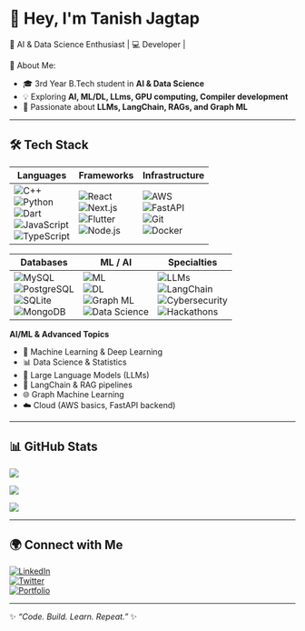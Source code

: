 # 👋 Hey, I'm Tanish Jagtap  

🚀 AI & Data Science Enthusiast | 💻 Developer | 

🌟 About Me:  
- 🎓 3rd Year B.Tech student in **AI & Data Science**  
- 💡 Exploring **AI, ML/DL, LLms, GPU computing, Compiler development**   
- 🤖 Passionate about **LLMs, LangChain, RAGs, and Graph ML**  

---

## 🛠️ Tech Stack  

| **Languages** | **Frameworks** | **Infrastructure** |
|---------------|----------------|--------------------|
| ![C++](https://img.shields.io/badge/C++-00599C?style=flat&logo=c%2B%2B&logoColor=white) <br> ![Python](https://img.shields.io/badge/Python-3776AB?style=flat&logo=python&logoColor=white) <br> ![Dart](https://img.shields.io/badge/Dart-0175C2?style=flat&logo=dart&logoColor=white) <br> ![JavaScript](https://img.shields.io/badge/JavaScript-F7DF1E?style=flat&logo=javascript&logoColor=black) <br> ![TypeScript](https://img.shields.io/badge/TypeScript-3178C6?style=flat&logo=typescript&logoColor=white) | ![React](https://img.shields.io/badge/React-20232A?style=flat&logo=react&logoColor=61DAFB) <br> ![Next.js](https://img.shields.io/badge/Next.js-000000?style=flat&logo=nextdotjs&logoColor=white) <br> ![Flutter](https://img.shields.io/badge/Flutter-02569B?style=flat&logo=flutter&logoColor=white) <br> ![Node.js](https://img.shields.io/badge/Node.js-43853D?style=flat&logo=node.js&logoColor=white) | ![AWS](https://img.shields.io/badge/AWS-232F3E?style=flat&logo=amazon-aws&logoColor=white) <br> ![FastAPI](https://img.shields.io/badge/FastAPI-009688?style=flat&logo=fastapi&logoColor=white) <br> ![Git](https://img.shields.io/badge/Git-F05032?style=flat&logo=git&logoColor=white) <br> ![Docker](https://img.shields.io/badge/Docker-2496ED?style=flat&logo=docker&logoColor=white) |

| **Databases** | **ML / AI** | **Specialties** |
|---------------|-------------|-----------------|
| ![MySQL](https://img.shields.io/badge/MySQL-005C84?style=flat&logo=mysql&logoColor=white) <br> ![PostgreSQL](https://img.shields.io/badge/PostgreSQL-316192?style=flat&logo=postgresql&logoColor=white) <br> ![SQLite](https://img.shields.io/badge/SQLite-07405E?style=flat&logo=sqlite&logoColor=white) <br> ![MongoDB](https://img.shields.io/badge/MongoDB-4EA94B?style=flat&logo=mongodb&logoColor=white) | ![ML](https://img.shields.io/badge/Machine%20Learning-102230?style=flat&logo=ai&logoColor=white) <br> ![DL](https://img.shields.io/badge/Deep%20Learning-FF6F00?style=flat&logo=keras&logoColor=white) <br> ![Graph ML](https://img.shields.io/badge/Graph%20ML-4285F4?style=flat&logo=google&logoColor=white) <br> ![Data Science](https://img.shields.io/badge/Data%20Science-3776AB?style=flat&logo=scikitlearn&logoColor=white) | ![LLMs](https://img.shields.io/badge/LLMs-000000?style=flat&logo=openai&logoColor=white) <br> ![LangChain](https://img.shields.io/badge/LangChain-2D3748?style=flat&logo=python&logoColor=white) <br> ![Cybersecurity](https://img.shields.io/badge/Cybersecurity-FF0000?style=flat&logo=linux&logoColor=white) <br> ![Hackathons](https://img.shields.io/badge/Hackathons-6C63FF?style=flat&logo=github&logoColor=white) |

**AI/ML & Advanced Topics**  
- 🤖 Machine Learning & Deep Learning  
- 📊 Data Science & Statistics  
- 🧠 Large Language Models (LLMs)  
- 🔗 LangChain & RAG pipelines  
- 🌐 Graph Machine Learning  
- ☁️ Cloud (AWS basics, FastAPI backend)  

---

## 📊 GitHub Stats  

![](https://github-readme-stats.vercel.app/api?username=tanish-24-git&show_icons=true&theme=radical)  

![](https://github-readme-streak-stats.herokuapp.com/?user=tanish-24-git&theme=radical&hide_border=false)  

![](https://github-readme-stats.vercel.app/api/top-langs/?username=tanish-24-git&layout=compact&theme=radical)  

---

## 🌍 Connect with Me  

[![LinkedIn](https://img.shields.io/badge/LinkedIn-blue?style=for-the-badge&logo=linkedin)](https://www.linkedin.com/in/your-link)  
[![Twitter](https://img.shields.io/badge/Twitter-black?style=for-the-badge&logo=twitter)](https://twitter.com/your-handle)  
[![Portfolio](https://img.shields.io/badge/Portfolio-%F0%9F%8C%90-lightgrey?style=for-the-badge)](https://yourwebsite.com)  

---

✨ *“Code. Build. Learn. Repeat.”* ✨
